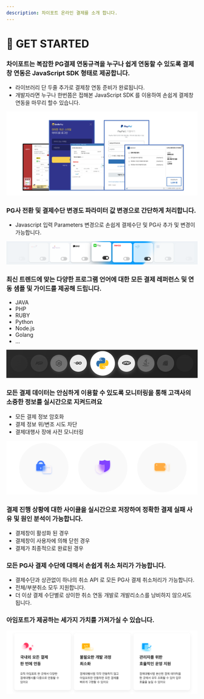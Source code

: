 ```yaml
---
description: 차이포트 온라인 결제를 소개 합니다.
---
```


# 🚗 GET STARTED

### 차이포트는 복잡한 PG결제 연동규격을 누구나 쉽게 연동할 수 있도록 결제창 연동은 JavaScript SDK 형태로 제공합니다.

* 라이브러리 단 두줄 추가로 결제창 연동 준비가 완료됩니다.
* 개발자라면 누구나 한번쯤은 접해본 JavaScript SDK 를 이용하여 손쉽게 결제창 연동을 마무리 할수 있습니다.

![각 PG사 결제창 화면](<../.gitbook/assets/image (16).png>)

### PG사 전환 및 결제수단 변경도 파라미터 값 변경으로 간단하게 처리합니다.

* Javascript 입력 Parameters 변경으로 손쉽게 결제수단 및 PG사 추가 및 변경이 가능합니다.

![PG사 변경](<../.gitbook/assets/image (13).png>)

### 최신 트렌드에 맞는 다양한 프로그램 언어에 대한 모든 결제 레퍼런스 및 연동 샘플 및 가이드를 제공해 드립니다.

* JAVA
* PHP
* RUBY
* Python
* Node.js
* Golang
* ...

![제공 가능 프로그래밍 언어](<../.gitbook/assets/image (3).png>)

### 모든 결제 데이터는 안심하게 이용할 수 있도록 모니터링을 통해 고객사의 소중한 정보를 실시간으로 지켜드려요

* 모든 결제 정보 암호화
* 결제 정보 위/변조 시도 차단
* 결제대행사 장애 사전 모니터링

![](<../.gitbook/assets/image (17) (1) (1) (1).png>)

### 결제 진행 상황에 대한 사이클을 실시간으로 저장하여 정확한 결제 실패 사유 및 원인 분석이 가능합니다.

* 결제창이 활성화 된 경우
* 결제창이 사용자에 의해 닫힌 경우
* 결제가 최종적으로 완료된 경우

### 모든 PG사 결제 수단에 대해서 손쉽게 취소 처리가 가능합니다.

* 결제수단과 상관없이 하나의 취소 API 로 모든 PG사 결제 취소처리가 가능합니다.
* 전체/부분취소 모두 지원합니다.
* 더 이상 결제 수단별로 상이한 취소 연동 개발로 개발리소스를 낭비하지 않으셔도 됩니다.

### 아임포트가 제공하는 세가지 가치를 가져가실 수 있습니다.

![](<../.gitbook/assets/image (10) (1).png>)
